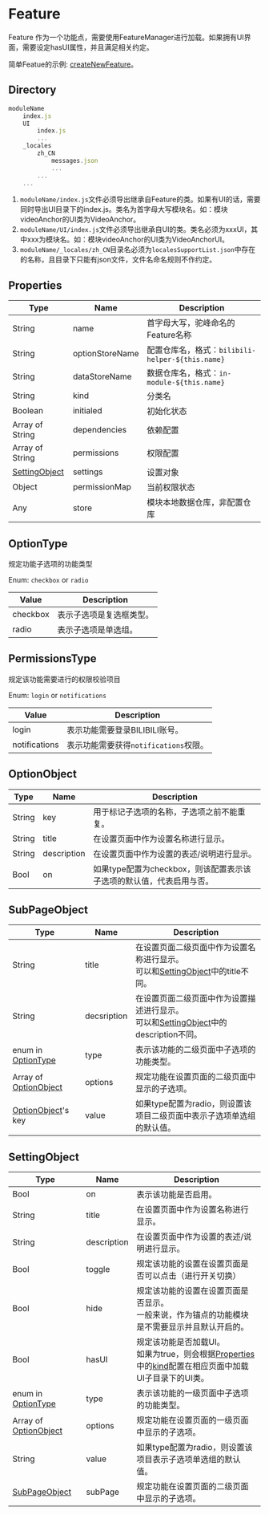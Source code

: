 # Feature

Feature 作为一个功能点，需要使用FeatureManager进行加载。如果拥有UI界面，需要设定hasUI属性，并且满足相关约定。

简单Featue的示例: [createNewFeature](./createNewFeature.md)。

## Directory

```javascript
moduleName
    index.js
    UI
        index.js
        ...
    _locales
        zh_CN
            messages.json
            ...
        ...
    ...
```

1. `moduleName/index.js`文件必须导出继承自Feature的类。如果有UI的话，需要同时导出UI目录下的index.js。类名为首字母大写模块名。如：模块videoAnchor的UI类为VideoAnchor。
2. `moduleName/UI/index.js`文件必须导出继承自UI的类。类名必须为xxxUI，其中xxx为模块名。如：模块videoAnchor的UI类为VideoAnchorUI。
3. `moduleName/_locales/zh_CN`目录名必须为`localesSupportList.json`中存在的名称，且目录下只能有json文件，文件名命名规则不作约定。

## Properties

| Type                            | Name            | Description                                      |
| ------------------------------- | --------------- | ------------------------------------------------ |
| String                          | name            | 首字母大写，驼峰命名的Feature名称                |
| String                          | optionStoreName | 配置仓库名，格式：`bilibili-helper-${this.name}` |
| String                          | dataStoreName   | 数据仓库名，格式：`in-module-${this.name}`       |
| String                          | kind            | 分类名                                           |
| Boolean                         | initialed       | 初始化状态                                       |
| Array of String                 | dependencies    | 依赖配置                                         |
| Array of String                 | permissions     | 权限配置                                         |
| [SettingObject](#SettingObject) | settings        | 设置对象                                         |
| Object                          | permissionMap   | 当前权限状态                                     |
| Any                             | store           | 模块本地数据仓库，非配置仓库                     |



## OptionType

规定功能子选项的功能类型

Enum: `checkbox` or `radio`

|Value|Description|
| -------- | ---------------------- |
| checkbox | 表示子选项是复选框类型。 |
| radio    | 表示子选项是单选组。   |



## PermissionsType

规定该功能需要进行的权限校验项目

Enum: `login` or `notifications`

| Value         | Description                           |
| ------------- | ------------------------------------- |
| login         | 表示功能需要登录BILIBILI账号。        |
| notifications | 表示功能需要获得`notifications`权限。 |



## OptionObject

| Type   | Name        | Description                                                  |
| ------ | ----------- | ------------------------------------------------------------ |
| String | key         | 用于标记子选项的名称，子选项之前不能重复。                   |
| String | title       | 在设置页面中作为设置名称进行显示。                           |
| String | description | 在设置页面中作为设置的表述/说明进行显示。                    |
| Bool   | on          | 如果type配置为checkbox，则该配置表示该子选项的默认值，代表启用与否。 |

## SubPageObject

| Type                                   | Name        | Description                                                  |
| -------------------------------------- | ----------- | ------------------------------------------------------------ |
| String                                 | title       | 在设置页面二级页面中作为设置名称进行显示。<br />可以和[SettingObject](#SettingObject)中的title不同。 |
| String                                 | decsription | 在设置页面二级页面中作为设置描述进行显示。<br />可以和[SettingObject](#SettingObject)中的description不同。 |
| enum in [OptionType](#OptionType)      | type        | 表示该功能的二级页面中子选项的功能类型。                     |
| Array of [OptionObject](#OptionObject) | options     | 规定功能在设置页面的二级页面中显示的子选项。                 |
| [OptionObject](#OptionObject)'s key    | value       | 如果type配置为radio，则设置该项目二级页面中表示子选项单选组的默认值。 |



## SettingObject

| Type                                   | Name        | Description                                                  |
| -------------------------------------- | ----------- | ------------------------------------------------------------ |
| Bool                                   | on          | 表示该功能是否启用。                                         |
| String                                 | title       | 在设置页面中作为设置名称进行显示。                           |
| String                                 | description | 在设置页面中作为设置的表述/说明进行显示。                    |
| Bool                                   | toggle      | 规定该功能的设置在设置页面是否可以点击（进行开关切换）       |
| Bool                                   | hide        | 规定该功能的设置在设置页面是否显示。<br />一般来说，作为锚点的功能模块是不需要显示并且默认开启的。 |
| Bool                                   | hasUI       | 规定该功能是否加载UI。<br />如果为true，则会根据[Properties](#Properties)中的[kind](#kind)配置在相应页面中加载UI子目录下的UI类。 |
| enum in [OptionType](#OptionType)      | type        | 表示该功能的一级页面中子选项的功能类型。                     |
| Array of [OptionObject](#OptionObject) | options     | 规定功能在设置页面的一级页面中显示的子选项。                 |
| String                                 | value       | 如果type配置为radio，则设置该项目表示子选项单选组的默认值。  |
| [SubPageObject](#SubPageObject)        | subPage     | 规定功能在设置页面的二级页面中显示的子选项。                 |
